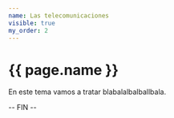 ```yaml
---
name: Las telecomunicaciones
visible: true
my_order: 2
---
```


# {{ page.name }}

En este tema vamos a tratar blabalalbalballbala.

-- FIN --